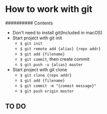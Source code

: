 # How to work with git

########## Contents

- Don't need to install git(Included in macOS)
- Start project with git init
    - `$ git init`
    - `$ git remote add {alias} {repo addr}`
    - `$ git add {filename}`
    - `$ git commit`, then create commit
    - `$ git push -u {alias} master`
- Start project with git clone
    - `$ git clone {repo addr}`
    - `$ git add {filename}`
    - `$ git commit -m "{commit message}"`
    - `$ git push origin master`

## TO DO

